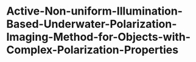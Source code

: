 # Active-Non-uniform-Illumination-Based-Underwater-Polarization-Imaging-Method-for-Objects-with-Complex-Polarization-Properties
